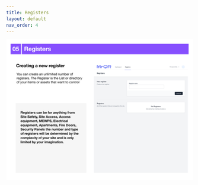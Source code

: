 ```yaml
---
title: Registers
layout: default
nav_order: 4
---
```

![The Basics](/assets/images/MrQR%20-%20The%20Basics_Page_09.png "the basics")
